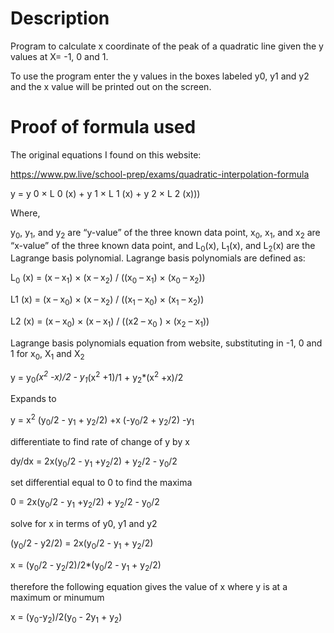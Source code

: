 # Description
Program to calculate x coordinate of the peak of a quadratic line given the y values at X= -1, 0 and 1.

To use the program enter the y values in the boxes labeled y0, y1 and y2 and the x value will be printed out on the screen.

# Proof of formula used
The original equations I found on this website:

https://www.pw.live/school-prep/exams/quadratic-interpolation-formula

y = y 0 × L 0 (x) + y 1 × L 1 (x) + y 2 × L 2 (x)))

Where,

y<sub>0</sub>, y<sub>1</sub>, and y<sub>2</sub> are “y-value” of the three known data point,
x<sub>0</sub>, x<sub>1</sub>, and x<sub>2</sub> are “x-value” of the three known data point, and
L<sub>0</sub>(x), L<sub>1</sub>(x), and L<sub>2</sub>(x) are the Lagrange basis polynomial.
Lagrange basis polynomials are defined as:

L<sub>0</sub> (x) = (x – x<sub>1</sub>) × (x – x<sub>2</sub>) / ((x<sub>0</sub> – x<sub>1</sub>) × (x<sub>0</sub> – x<sub>2</sub>))

L1 (x) = (x – x<sub>0</sub>) × (x – x<sub>2</sub>) / ((x<sub>1</sub> – x<sub>0</sub>) × (x<sub>1</sub> – x<sub>2</sub>))

L2 (x) = (x – x<sub>0</sub>) × (x – x<sub>1</sub>) / ((x2 – x<sub>0</sub> ) × (x<sub>2</sub> – x<sub>1</sub>))

Lagrange basis polynomials equation from website, substituting in -1, 0 and 1 for x<sub>0</sub>, X<sub>1</sub> and X<sub>2</sub> 

y = y<sub>0</sub>*(x<sup>2</sup> -x)/2 - y<sub>1</sub>*(x<sup>2</sup> +1)/1 + y<sub>2</sub>*(x<sup>2</sup> +x)/2
			  
Expands to

y = x<sup>2</sup> (y<sub>0</sub>/2 - y<sub>1</sub> + y<sub>2</sub>/2) +x (-y<sub>0</sub>/2 + y<sub>2</sub>/2) -y<sub>1</sub>
			  
differentiate to find rate of change of y by x

dy/dx = 2x(y<sub>0</sub>/2 - y<sub>1</sub> +y<sub>2</sub>/2) + y<sub>2</sub>/2 - y<sub>0</sub>/2
		  
set differential equal to 0 to find the maxima

0 = 2x(y<sub>0</sub>/2 - y<sub>1</sub> +y<sub>2</sub>/2) + y<sub>2</sub>/2 - y<sub>0</sub>/2
			  
solve for x in terms of y0, y1 and y2

(y<sub>0</sub>/2 - y2/2) = 2x(y<sub>0</sub>/2 - y<sub>1</sub> + y<sub>2</sub>/2)

x = (y<sub>0</sub>/2 - y<sub>2</sub>/2)/2*(y<sub>0</sub>/2 - y<sub>1</sub> + y<sub>2</sub>/2)
			  
therefore the following equation gives the value of x where y is at a maximum or minumum

x = (y<sub>0</sub>-y<sub>2</sub>)/2(y<sub>0</sub> - 2y<sub>1</sub> + y<sub>2</sub>) 
